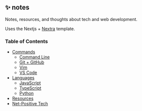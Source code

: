 ## ✨ notes

Notes, resources, and thoughts about tech and web development.

Uses the Nextjs + [Nextra](https://nextra.site) template.

### Table of Contents

- [Commands](./pages/commands/index.mdx)
  - [Command Line](./pages/commands/cli.mdx)
  - [Git + GitHub](./pages/commands/git.mdx)
  - [Vim](./pages/commands/vim.mdx)
  - [VS Code](./pages/commands/vsc.mdx)
- [Languages](./pages/languages/index.mdx)
  - [JavaScript](./pages/languages/javascript/index.mdx)
  - [TypeScript](./pages/languages/typescript/index.mdx)
  - [Python](./pages/languages/python/index.mdx)
- [Resources](./pages/resources/index.mdx)
- [Net-Positive Tech](./pages/ethics/index.mdx)

